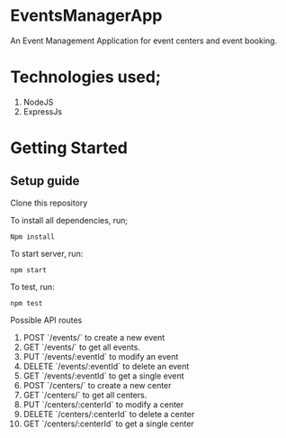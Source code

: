 # EventsManagerApp
An Event Management Application for event centers and  event booking.

# Technologies used;
<ol>
   <li>NodeJS</li>
   <li>ExpressJs</li>
</ol>

# Getting Started

## Setup guide
Clone this repository

To install all dependencies, run;
```
Npm install

```
To start server, run:
```
npm start

```
To test, run:
```
npm test

```
Possible API routes
<ol>
   <li>POST  `/events/` to create a new event </li>
   <li>GET  `/events/` to get all events.</li>
   <li>PUT  `/events/:eventId` to modify an event</li>
   <li>DELETE  `/events/:eventId` to delete an event</li>
   <li>GET `/events/:eventId` to get a single event</li>
   <li>POST  `/centers/` to create a new center </li>
   <li>GET  `/centers/` to get all centers.</li>
   <li>PUT  `/centers/:centerId` to modify a center</li>
   <li>DELETE  `/centers/:centerId` to delete a center</li>
   <li>GET `/centers/:centerId` to get a single center</li>
</ol>